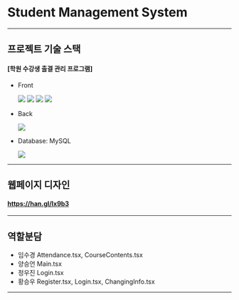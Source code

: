 # Student Management System

---

## 프로젝트 기술 스택

#### [학원 수강생 출결 관리 프로그램]

- Front

  
  <img src="https://img.shields.io/badge/react-61DAFB?style=flat-square&logo=react&logoColor=white" />
  <img src="https://img.shields.io/badge/tailwindcss-06B6D4?style=flat-square&logo=tailwindcss&logoColor=white" />
  <img src="https://img.shields.io/badge/mui-007FFF?style=flat-square&logo=mui&logoColor=white" />
  <img src="https://img.shields.io/badge/axios-5A29E4?style=flat-square&logo=axios&logoColor=white" />

- Back

  
  <img src="https://img.shields.io/badge/express-000000?style=flat-square&logo=express&logoColor=white" />

- Database: MySQL

  
  <img src="https://img.shields.io/badge/mysql-4479A1?style=flat-square&logo=mysql&logoColor=white" />

---

## 웹페이지 디자인

#### https://han.gl/Ix9b3

---

## 역할분담

- 임수경 Attendance.tsx, CourseContents.tsx
- 양승언 Main.tsx
- 정우진 Login.tsx
- 황승우 Register.tsx, Login.tsx, ChangingInfo.tsx

---
